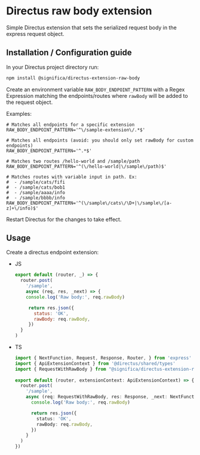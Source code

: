 # Directus raw body extension

Simple Directus extension that sets the serialized request body in the express request object.


## Installation / Configuration guide

In your Directus project directory run:

```sh
npm install @significa/directus-extension-raw-body
```

Create an environment variable `RAW_BODY_ENDPOINT_PATTERN` with a Regex Expression matching the
endpoints/routes where `rawBody` will be added to the request object.

Examples:

```env
# Matches all endpoints for a specific extension
RAW_BODY_ENDPOINT_PATTERN='^\/sample-extension\/.*$'

# Matches all endpoints (avoid: you should only set rawBody for custom endpoints)
RAW_BODY_ENDPOINT_PATTERN='^.*$'

# Matches two routes /hello-world and /sample/path
RAW_BODY_ENDPOINT_PATTERN='^(\/hello-world|\/sample\/path)$'

# Matches routes with variable input in path. Ex:
#  - /sample/cats/fifi
#  - /sample/cats/bob1
#  - /sample/aaaa/info
#  - /sample/bbbb/info
RAW_BODY_ENDPOINT_PATTERN='^(\/sample\/cats\/\D+|\/sample\/[a-z]+\/info)$'
```

Restart Directus for the changes to take effect.


## Usage

Create a directus endpoint extension:

 - JS
    ```js
    export default (router, _) => {
      router.post(
        '/sample',
        async (req, res, _next) => {
        console.log('Raw body:', req.rawBody)

         return res.json({
           status: 'OK',
           rawBody: req.rawBody,
         })
      }
    )
    ```

 - TS
    ```ts
    import { NextFunction, Request, Response, Router, } from 'express'
    import { ApiExtensionContext } from '@directus/shared/types'
    import { RequestWithRawBody } from "@significa/directus-extension-raw-body";
  
    export default (router, extensionContext: ApiExtensionContext) => {
      router.post(
        '/sample',
        async (req: RequestWithRawBody, res: Response, _next: NextFunction) => {
          console.log('Raw body:', req.rawBody)

          return res.json({
            status: 'OK',
            rawBody: req.rawBody,
          })
        }
      )
    })
    ```


